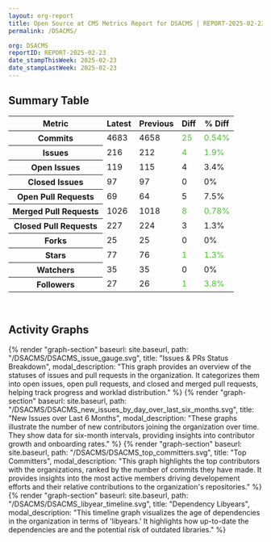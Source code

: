 ```yaml
---
layout: org-report
title: Open Source at CMS Metrics Report for DSACMS | REPORT-2025-02-23
permalink: /DSACMS/

org: DSACMS
reportID: REPORT-2025-02-23
date_stampThisWeek: 2025-02-23
date_stampLastWeek: 2025-02-23
---
```

<div class="summary-table">
  <table class="usa-table usa-table--borderless">
    <h2> Summary Table </h2>
    <thead>
      <tr>
        <th scope="col">Metric</th>
        <th scope="col">Latest</th>
        <th scope="col">Previous</th>
        <th scope="col">Diff</th>
        <th scope="col">% Diff</th>
      </tr>
    </thead>
    <tbody>
      <tr>
        <th scope="row">Commits</th>
        <td>4683</td>
        <td>4658</td>
        <td style="color: #45c527" >25</td>
        <td style="color: #45c527" >0.54%</td>
      </tr>
      <tr>
        <th scope="row">Issues</th>
        <td>216</td>
        <td>212</td>
        <td style="color: #45c527" >4</td>
        <td style="color: #45c527" >1.9%</td>
      </tr>
      <tr>
        <th scope="row">Open Issues</th>
        <td>119</td>
        <td>115</td>
        <td style="" >4</td>
        <td style="" >3.4%</td>
      </tr>
      <tr>
        <th scope="row">Closed Issues</th>
        <td>97</td>
        <td>97</td>
        <td style="" >0</td>
        <td style="" >0%</td>
      </tr>
      <tr>
        <th scope="row">Open Pull Requests</th>
        <td>69</td>
        <td>64</td>
        <td style="" >5</td>
        <td style="" >7.5%</td>
      </tr>
      <tr>
        <th scope="row">Merged Pull Requests</th>
        <td>1026</td>
        <td>1018</td>
        <td style="color: #45c527" >8</td>
        <td style="color: #45c527" >0.78%</td>
      </tr>
      <tr>
        <th scope="row">Closed Pull Requests</th>
        <td>227</td>
        <td>224</td>
        <td style="" >3</td>
        <td style="" >1.3%</td>
      </tr>
      <tr>
        <th scope="row">Forks</th>
        <td>25</td>
        <td>25</td>
        <td style="" >0</td>
        <td style="" >0%</td>
      </tr>
      <tr>
        <th scope="row">Stars</th>
        <td>77</td>
        <td>76</td>
        <td style="color: #45c527" >1</td>
        <td style="color: #45c527" >1.3%</td>
      </tr>
      <tr>
        <th scope="row">Watchers</th>
        <td>35</td>
        <td>35</td>
        <td style="" >0</td>
        <td style="" >0%</td>
      </tr>
      <tr>
        <th scope="row">Followers</th>
        <td>27</td>
        <td>26</td>
        <td style="color: #45c527" >1</td>
        <td style="color: #45c527" >3.8%</td>
      </tr>
    </tbody>
  </table>
</div>
<div class="graph-container">
  <br>
  <h2 class="graph-section-title">Activity Graphs</h2>
  <div class="all-graphs">
    <!--- Issues/PRs Status Breakdown Graph -->
    {% render "graph-section" baseurl: site.baseurl, path: "/DSACMS/DSACMS_issue_gauge.svg", title: "Issues & PRs Status Breakdown", modal_description: "This graph provides an overview of the statuses of issues and pull requests in the organization. It categorizes them into open issues, open pull requests, and closed and merged pull requests, helping track progress and worklad distribution." %}
    <!-- New Issues over Last 6 Months -->
    {% render "graph-section" baseurl: site.baseurl, path: "/DSACMS/DSACMS_new_issues_by_day_over_last_six_months.svg", title: "New Issues over Last 6 Months", modal_description: "These graphs illustrate the number of new contributors joining the organization over time. They show data for six-month intervals, providing insights into contributor growth and onboarding rates." %}
    <!-- Top Committers Bar Graph -->
    {% render "graph-section" baseurl: site.baseurl, path: "/DSACMS/DSACMS_top_committers.svg", title: "Top Committers", modal_description: "This graph highlights the top contributors with the organizations, ranked by the number of commits they have made. It provides insights into the most active members driving developement efforts and their relative contributions to the organization's repositories." %}
    <!-- Libyear Timeline Graph -->
    {% render "graph-section" baseurl: site.baseurl, path: "/DSACMS/DSACMS_libyear_timeline.svg", title: "Dependency Libyears", modal_description: "This timeline graph visualizes the age of dependencies in the organization in terms of 'libyears.' It highlights how up-to-date the dependencies are and the potential risk of outdated libraries." %}
  </div>
</div>